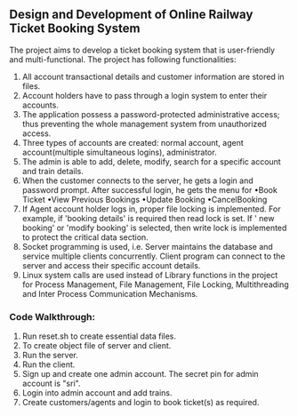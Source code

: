 ## Design and Development of Online Railway Ticket Booking System
The project aims to develop a ticket booking system that is user-friendly and multi-functional. The project has following functionalities: 
1. All account transactional details and customer information are stored in files.
2. Account holders have to pass through a login system to enter their accounts.
3. The application possess a password-protected administrative access; thus preventing the whole management system from unauthorized access.
4. Three types of accounts are created: normal account, agent account(multiple simultaneous logins), administrator.
5. The admin is able to add, delete, modify, search for a specific account and train details.
6. When the customer connects to the server, he gets a login and password prompt. After successful login, he gets the menu for •Book Ticket
•View Previous Bookings
•Update Booking
•CancelBooking
7. If Agent account holder logs in, proper file locking is implemented. For example, if 'booking details' is required then read lock is set. If ' new booking' or 'modify booking' is selected, then write lock is implemented to protect the critical data section.
8. Socket programming is used, i.e. Server maintains the database and service multiple clients concurrently. Client program can connect to the server and access their specific account details.
9. Linux system calls are used instead of Library functions in the project for Process Management, File Management, File Locking, Multithreading and Inter Process Communication Mechanisms.


### Code Walkthrough:
1. Run reset.sh to create essential data files.
2. To create object file of server and client.
3. Run the server.
4. Run the client.
5. Sign up and create one admin account. The secret pin for admin account is "sri".
6. Login into admin account and add trains.
7. Create customers/agents and login to book ticket(s) as required.

